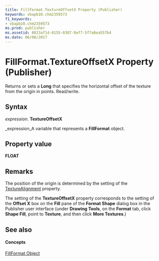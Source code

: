 ```yaml
---
title: FillFormat.TextureOffsetX Property (Publisher)
keywords: vbapb10.chm2359573
f1_keywords:
- vbapb10.chm2359573
ms.prod: publisher
ms.assetid: 8023af14-0155-0387-9af7-5f7a8ea557b4
ms.date: 06/08/2017
---
```



# FillFormat.TextureOffsetX Property (Publisher)

Returns or sets a  **Long** that specifies the horizontal offset of the texture from the origin in points. Read/write.


## Syntax

 _expression_. **TextureOffsetX**

 _expression_A variable that represents a  **FillFormat** object.


## Property value

 **FLOAT**


## Remarks

The position of the origin is determined by the setting of the  [TextureAlignment](fillformat-texturealignment-property-publisher.md) property.

The setting of the  **TextureOffsetX** property corresponds to the setting of the **Offset X** box on the **Fill** pane of the **Format Shape** dialog box in the Publisher user interface (under **Drawing Tools**, on the  **Format** tab, click **Shape Fill**, point to  **Texture**, and then click  **More Textures**.)


## See also


#### Concepts


 [FillFormat Object](fillformat-object-publisher.md)

